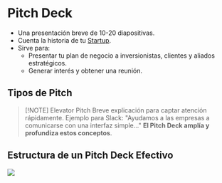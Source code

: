 # Pitch Deck
- Una presentación breve de 10-20 diapositivas.
- Cuenta la historia de tu [Startup](Empresa%20de%20Base%20Tecnológica%20II/01-Economía/17-Startups.md).
- Sirve para:
	- Presentar tu plan de negocio a inversionistas, clientes y aliados estratégicos.
	- Generar interés y obtener una reunión.

## Tipos de Pitch


> [!NOTE] Elevator Pitch
> Breve explicación para captar atención rápidamente.
> Ejemplo para Slack: "Ayudamos a las empresas a comunicarse con una interfaz simple..."
> **El Pitch Deck amplía y profundiza estos conceptos**.


## Estructura de un Pitch Deck Efectivo

![](Empresa%20de%20Base%20Tecnológica%20II/img%20ebt2/Pasted%20image%2020240924225708.png)